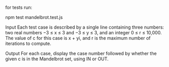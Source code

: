 for tests run:

npm test mandelbrot.test.js

Input
Each test case is described by a single line containing three numbers: two real numbers −3 ≤ x ≤ 3 and −3 ≤ y ≤ 3, and an integer 0 ≤ r ≤ 10,000. The value of c for this case is x + yi, and r is the maximum number of iterations to compute.

Output
For each case, display the case number followed by whether the given c is in the Mandelbrot set, using IN or OUT.
